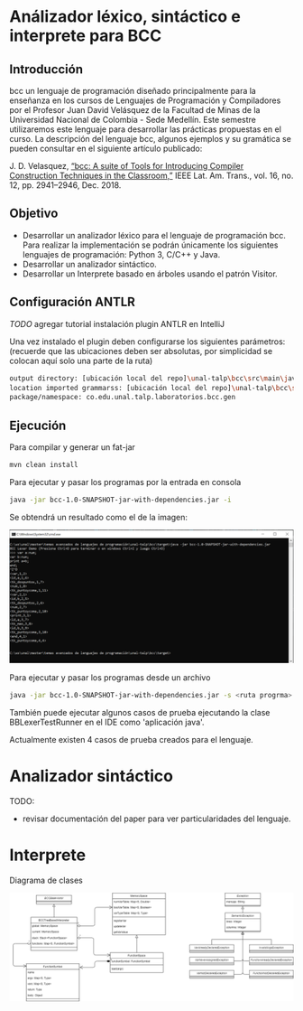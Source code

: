 # Análizador léxico, sintáctico e interprete para BCC

## Introducción
bcc un lenguaje de programación diseñado principalmente para la enseñanza en los cursos de Lenguajes de Programación y Compiladores por el Profesor Juan David Velásquez de la Facultad de Minas de la Universidad Nacional de Colombia - Sede Medellín. Este semestre utilizaremos este lenguaje para desarrollar las prácticas propuestas en el curso.
La descripción del lenguaje bcc, algunos ejemplos y su gramática se pueden consultar en el siguiente artículo publicado:

J. D. Velasquez, [“bcc: A suite of Tools for Introducing Compiler Construction Techniques in the Classroom,”](https://ieeexplore.ieee.org/abstract/document/8804260?casa_token=ogUocsUg49gAAAAA:dVcAJiZKriQ_1YrB0lKp1ANuLgdHUMySUEASPMLnerQs0y00HuJnAB66vEfSDth6OT-INGGAzK8) IEEE Lat. Am. Trans., vol. 16, no. 12, pp. 2941–2946, Dec. 2018.

## Objetivo

- Desarrollar un analizador léxico para el lenguaje de programación bcc. Para realizar la implementación se podrán únicamente los siguientes lenguajes de programación: Python 3, C/C++ y Java.  
- Desarrollar un analizador sintáctico.
- Desarrollar un Interprete basado en árboles usando el patrón Visitor.


## Configuración ANTLR

_TODO_ agregar tutorial instalación plugin ANTLR en IntelliJ

Una vez instalado el plugin deben configurarse los siguientes parámetros:
(recuerde que las ubicaciones deben ser absolutas, por simplicidad se colocan aquí solo una parte de la ruta)
```sh
output directory: [ubicación local del repo]\unal-talp\bcc\src\main\java
location imported grammarss: [ubicación local del repo]\unal-talp\bcc\src\main\resources
package/namespace: co.edu.unal.talp.laboratorios.bcc.gen
```


## Ejecución

Para compilar y generar un fat-jar
```sh
mvn clean install
```

Para ejecutar y pasar los programas por la entrada en consola
```sh
java -jar bcc-1.0-SNAPSHOT-jar-with-dependencies.jar -i
```
Se obtendrá un resultado como el de la imagen:

![alt text](./doc/Captura1.PNG)

Para ejecutar y pasar los programas desde un archivo
```sh
java -jar bcc-1.0-SNAPSHOT-jar-with-dependencies.jar -s <ruta progrma>
```

También puede ejecutar algunos casos de prueba ejecutando la clase BBLexerTestRunner en el IDE como 'aplicación java'.

Actualmente existen 4 casos de prueba creados para el lenguaje.

# Analizador sintáctico

TODO:
- revisar documentación del paper para ver particularidades del lenguaje.

# Interprete 

Diagrama de clases

![alt text](./doc/diagrama%20de%20clases.png)

